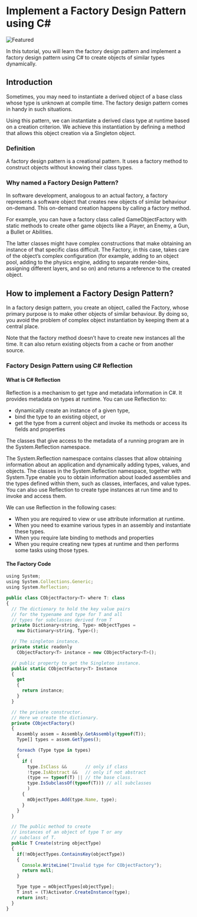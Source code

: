 # Implement a Factory Design Pattern using C#

![Featured](https://faramira.com/wp-content/uploads/2021/11/Factory2-930x620.jpg)

In this tutorial, you will learn the factory design pattern and implement a factory design pattern using C# to create objects of similar types dynamically.

## Introduction

Sometimes, you may need to instantiate a derived object of a base class whose type is unknown at compile time. The factory design pattern comes in handy in such situations. 

Using this pattern, we can instantiate a derived class type at runtime based on a creation criterion. We achieve this instantiation by defining a method that allows this object creation via a Singleton object.

### Definition
A factory design pattern is a creational pattern. It uses a factory method to construct objects without knowing their class types. 

### Why named a Factory Design Pattern?
In software development, analogous to an actual factory, a factory represents a software object that creates new objects of similar behaviour on-demand. This on-demand creation happens by calling a factory method.

For example, you can have a factory class called GameObjectFactory with static methods to create other game objects like a Player, an Enemy, a Gun, a Bullet or Abilities.

The latter classes might have complex constructions that make obtaining an instance of that specific class difficult. The Factory, in this case, takes care of the object’s complex configuration (for example, adding to an object pool, adding to the physics engine, adding to separate render-bins, assigning different layers, and so on) and returns a reference to the created object.

## How to implement a Factory Design Pattern?
In a factory design pattern, you create an object, called the Factory, whose primary purpose is to make other objects of similar behaviour. By doing so, you avoid the problem of complex object instantiation by keeping them at a central place.

Note that the factory method doesn’t have to create new instances all the time. It can also return existing objects from a cache or from another source.

### Factory Design Pattern using C# Reflection
#### What is C# Reflection
Reflection is a mechanism to get type and metadata information in C#. It provides metadata on types at runtime. You can use Reflection to:

- dynamically create an instance of a given type,
- bind the type to an existing object, or 
- get the type from a current object and invoke its methods or access its fields and properties

The classes that give access to the metadata of a running program are in the System.Reflection namespace.

The System.Reflection namespace contains classes that allow obtaining information about an application and dynamically adding types, values, and objects. The classes in the System.Reflection namespace, together with System.Type enable you to obtain information about loaded assemblies and the types defined within them, such as classes, interfaces, and value types. You can also use Reflection to create type instances at run time and to invoke and access them.

We can use Reflection in the following cases:

- When you are required to view or use attribute information at runtime.
- When you need to examine various types in an assembly and instantiate these types.
- When you require late binding to methods and properties
- When you require creating new types at runtime and then performs some tasks using those types.

#### The Factory Code

```javascript
using System;
using System.Collections.Generic;
using System.Reflection;

public class CObjectFactory<T> where T: class
{
  // The dictionary to hold the key value pairs 
  // for the typename and type for T and all
  // types for subclasses derived from T
  private Dictionary<string, Type> mObjectTypes = 
    new Dictionary<string, Type>();

  // The singleton instance.
  private static readonly 
    CObjectFactory<T> instance = new CObjectFactory<T>();

  // public property to get the Singleton instance.
  public static CObjectFactory<T> Instance
  {
    get
    {
      return instance;
    }
  }

  // the private constructor.
  // Here we create the dictionary.
  private CObjectFactory()
  {
    Assembly assem = Assembly.GetAssembly(typeof(T));
    Type[] types = assem.GetTypes();

    foreach (Type type in types)
    {
      if (
        type.IsClass &&       // only if class
        !type.IsAbstract &&   // only if not abstract
        (type == typeof(T) || // the base class.
        type.IsSubclassOf(typeof(T))) // all subclasses
        )
      {
        mObjectTypes.Add(type.Name, type);
      }
    }
  }

  // The public method to create 
  // instances of an object of type T or any
  // subclass of T.
  public T Create(string objectType)
  {
    if(!mObjectTypes.ContainsKey(objectType))
    {
      Console.WriteLine("Invalid type for CObjectFactory");
      return null;
    }

    Type type = mObjectTypes[objectType];
    T inst = (T)Activator.CreateInstance(type);
    return inst;
  }
}

```
